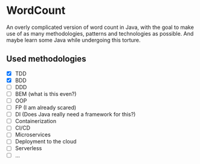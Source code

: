 # WordCount

An overly complicated version of word count in Java, with the goal to make use of as many methodologies, patterns and technologies as possible. And maybe learn some Java while undergoing this torture.

## Used methodologies

- [x] TDD
- [x] BDD
- [ ] DDD
- [ ] BEM (what is this even?)
- [ ] OOP
- [ ] FP (I am already scared)
- [ ] DI (Does Java really need a framework for this?)
- [ ] Containerization
- [ ] CI/CD
- [ ] Microservices
- [ ] Deployment to the cloud
- [ ] Serverless
- [ ] ...